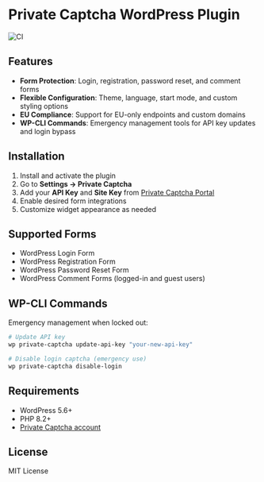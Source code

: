 # Private Captcha WordPress Plugin

![CI](https://github.com/PrivateCaptcha/private-captcha-wordpress/actions/workflows/ci.yaml/badge.svg)

## Features

- **Form Protection**: Login, registration, password reset, and comment forms
- **Flexible Configuration**: Theme, language, start mode, and custom styling options
- **EU Compliance**: Support for EU-only endpoints and custom domains
- **WP-CLI Commands**: Emergency management tools for API key updates and login bypass

## Installation

1. Install and activate the plugin
2. Go to **Settings → Private Captcha**
3. Add your **API Key** and **Site Key** from [Private Captcha Portal](https://portal.privatecaptcha.com)
4. Enable desired form integrations
5. Customize widget appearance as needed

## Supported Forms

- WordPress Login Form
- WordPress Registration Form
- WordPress Password Reset Form
- WordPress Comment Forms (logged-in and guest users)

## WP-CLI Commands

Emergency management when locked out:

```bash
# Update API key
wp private-captcha update-api-key "your-new-api-key"

# Disable login captcha (emergency use)
wp private-captcha disable-login
```

## Requirements

- WordPress 5.6+
- PHP 8.2+
- [Private Captcha account](https://portal.privatecaptcha.com/signup)

## License

MIT License
